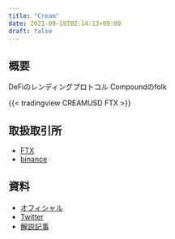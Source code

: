```yaml
---
title: "Cream"
date: 2021-09-18T02:14:13+09:00
draft: false
---
```

## 概要
DeFiのレンディングプロトコル
Compoundのfolk

{{< tradingview CREAMUSD FTX >}}

## 取扱取引所

- [FTX](https://ftx.com/#a=34339172)  
- [binance](https://accounts.binance.com/ja/register?ref=25096395)

## 資料
- [オフィシャル](https://app.cream.finance)
- [Twitter](https://twitter.com/creamdotfinance)
- [解説記事](https://3mikan.com/archives/1172)
